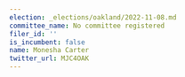 ```yaml
---
election: _elections/oakland/2022-11-08.md
committee_name: No committee registered
filer_id: ''
is_incumbent: false
name: Monesha Carter
twitter_url: MJC4OAK
---
```


